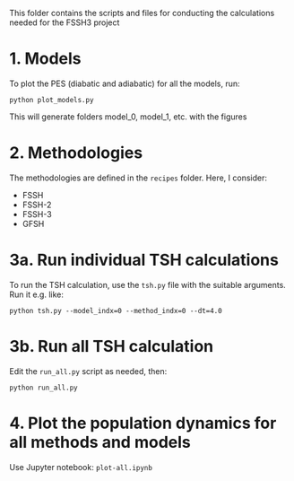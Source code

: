  This folder contains the scripts and files for conducting the calculations
 needed for the FSSH3 project

# 1. Models

To plot the PES (diabatic and adiabatic) for all the models, run:

    python plot_models.py

This will generate folders  model_0,  model_1, etc. with the figures

# 2. Methodologies 

The methodologies are defined in the `recipes` folder. Here, I consider:
  - FSSH
  - FSSH-2
  - FSSH-3
  - GFSH

# 3a. Run individual TSH calculations

To run the TSH calculation, use the `tsh.py` file with the suitable arguments.
Run it e.g. like:

    python tsh.py --model_indx=0 --method_indx=0 --dt=4.0


# 3b. Run all TSH calculation

Edit the `run_all.py` script as needed, then:

    python run_all.py


# 4. Plot the population dynamics for all methods and models

Use Jupyter notebook: `plot-all.ipynb`
